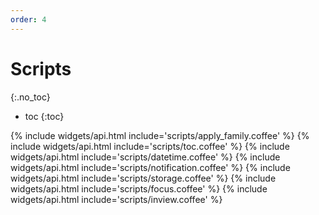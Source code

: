 ```yaml
---
order: 4
---
```


# Scripts
{:.no_toc}

* toc
{:toc}

{% include widgets/api.html include='scripts/apply_family.coffee' %}
{% include widgets/api.html include='scripts/toc.coffee' %}
{% include widgets/api.html include='scripts/datetime.coffee' %}
{% include widgets/api.html include='scripts/notification.coffee' %}
{% include widgets/api.html include='scripts/storage.coffee' %}
{% include widgets/api.html include='scripts/focus.coffee' %}
{% include widgets/api.html include='scripts/inview.coffee' %}

